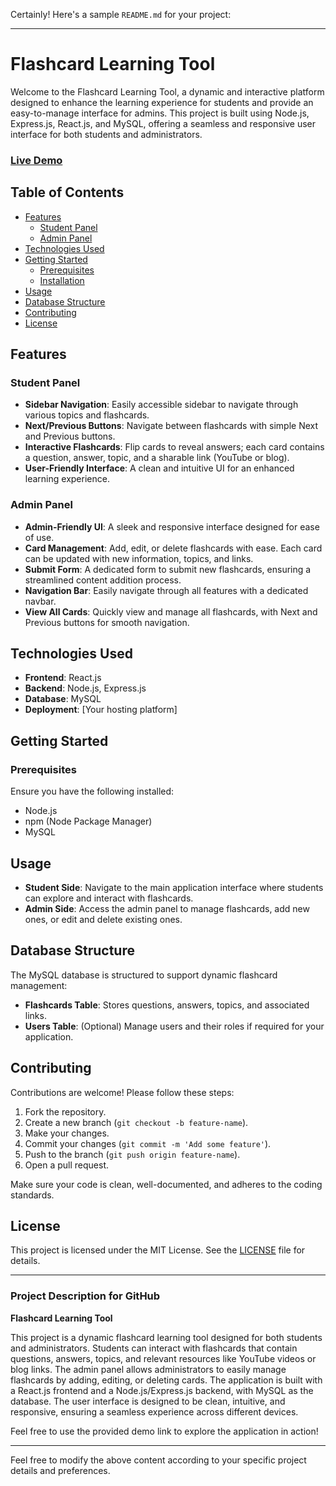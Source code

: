 Certainly! Here's a sample `README.md` for your project:

---

# Flashcard Learning Tool

Welcome to the Flashcard Learning Tool, a dynamic and interactive platform designed to enhance the learning experience for students and provide an easy-to-manage interface for admins. This project is built using Node.js, Express.js, React.js, and MySQL, offering a seamless and responsive user interface for both students and administrators.

### [Live Demo](http://www.hostedlink.com)

## Table of Contents
- [Features](#features)
  - [Student Panel](#student-panel)
  - [Admin Panel](#admin-panel)
- [Technologies Used](#technologies-used)
- [Getting Started](#getting-started)
  - [Prerequisites](#prerequisites)
  - [Installation](#installation)
- [Usage](#usage)
- [Database Structure](#database-structure)
- [Contributing](#contributing)
- [License](#license)

## Features

### Student Panel
- **Sidebar Navigation**: Easily accessible sidebar to navigate through various topics and flashcards.
- **Next/Previous Buttons**: Navigate between flashcards with simple Next and Previous buttons.
- **Interactive Flashcards**: Flip cards to reveal answers; each card contains a question, answer, topic, and a sharable link (YouTube or blog).
- **User-Friendly Interface**: A clean and intuitive UI for an enhanced learning experience.

### Admin Panel
- **Admin-Friendly UI**: A sleek and responsive interface designed for ease of use.
- **Card Management**: Add, edit, or delete flashcards with ease. Each card can be updated with new information, topics, and links.
- **Submit Form**: A dedicated form to submit new flashcards, ensuring a streamlined content addition process.
- **Navigation Bar**: Easily navigate through all features with a dedicated navbar.
- **View All Cards**: Quickly view and manage all flashcards, with Next and Previous buttons for smooth navigation.

## Technologies Used
- **Frontend**: React.js
- **Backend**: Node.js, Express.js
- **Database**: MySQL
- **Deployment**: [Your hosting platform]

## Getting Started

### Prerequisites
Ensure you have the following installed:
- Node.js
- npm (Node Package Manager)
- MySQL


## Usage
- **Student Side**: Navigate to the main application interface where students can explore and interact with flashcards.
- **Admin Side**: Access the admin panel to manage flashcards, add new ones, or edit and delete existing ones.

## Database Structure
The MySQL database is structured to support dynamic flashcard management:
- **Flashcards Table**: Stores questions, answers, topics, and associated links.
- **Users Table**: (Optional) Manage users and their roles if required for your application.

## Contributing
Contributions are welcome! Please follow these steps:
1. Fork the repository.
2. Create a new branch (`git checkout -b feature-name`).
3. Make your changes.
4. Commit your changes (`git commit -m 'Add some feature'`).
5. Push to the branch (`git push origin feature-name`).
6. Open a pull request.

Make sure your code is clean, well-documented, and adheres to the coding standards.

## License
This project is licensed under the MIT License. See the [LICENSE](LICENSE) file for details.

---

### Project Description for GitHub

**Flashcard Learning Tool**

This project is a dynamic flashcard learning tool designed for both students and administrators. Students can interact with flashcards that contain questions, answers, topics, and relevant resources like YouTube videos or blog links. The admin panel allows administrators to easily manage flashcards by adding, editing, or deleting cards. The application is built with a React.js frontend and a Node.js/Express.js backend, with MySQL as the database. The user interface is designed to be clean, intuitive, and responsive, ensuring a seamless experience across different devices.

Feel free to use the provided demo link to explore the application in action!

---

Feel free to modify the above content according to your specific project details and preferences.